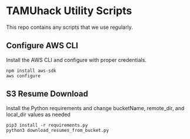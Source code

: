 # TAMUhack Utility Scripts
This repo contains any scripts that we use regularly.

## Configure AWS CLI
Install the AWS CLI and configure with proper credentials.
```
npm install aws-sdk
aws configure
```

## S3 Resume Download
Install the Python requirements and change bucketName, remote_dir, and local_dir values as needed 
```
pip3 install -r requirements.py
python3 download_resumes_from_bucket.py
```